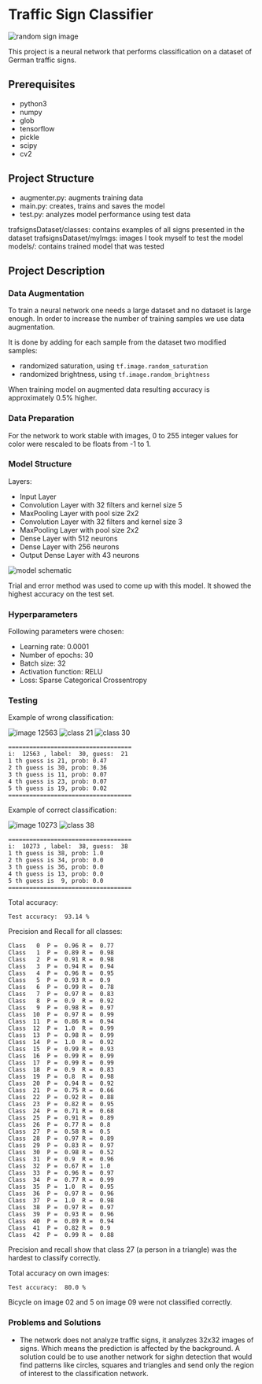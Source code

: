 # Traffic Sign Classifier

![random sign image][image0]

This project is a neural network that performs classification on a dataset of
German traffic signs.

[image0]: ./imgs/14.png
[image1]: ./imgs/CNN.png
[image2]: ./imgs/12563.png
[image3]: ./imgs/21.png
[image4]: ./imgs/30.png
[image5]: ./imgs/10273.png
[image6]: ./imgs/38.png

## Prerequisites

* python3
* numpy
* glob
* tensorflow
* pickle
* scipy
* cv2

## Project Structure

* augmenter.py: augments training data
* main.py: creates, trains and saves the model
* test.py: analyzes model performance using test data

trafsignsDataset/classes: contains examples of all signs presented in the dataset
trafsignsDataset/myImgs: images I took myself to test the model
models/: contains trained model that was tested

## Project Description

### Data Augmentation

To train a neural network one needs a large dataset and no dataset is large enough.
In order to increase the number of training samples we use data augmentation.

It is done by adding for each sample from the dataset two modified samples:
* randomized saturation, using `tf.image.random_saturation`
* randomized brightness, using `tf.image.random_brightness`

When training model on augmented data resulting accuracy is approximately 0.5% higher.

### Data Preparation

For the network to work stable with images, 0 to 255 integer values for color were
rescaled to be floats from -1 to 1.

### Model Structure

Layers:
* Input Layer
* Convolution Layer with 32 filters and kernel size 5
* MaxPooling Layer with pool size 2x2
* Convolution Layer with 32 filters and kernel size 3
* MaxPooling Layer with pool size 2x2
* Dense Layer with 512 neurons
* Dense Layer with 256 neurons
* Output Dense Layer with 43 neurons

![model schematic][image1]

Trial and error method was used to come up with this model.
It showed the highest accuracy on the test set.

### Hyperparameters

Following parameters were chosen:
* Learning rate: 0.0001
* Number of epochs: 30
* Batch size: 32
* Activation function: RELU
* Loss: Sparse Categorical Crossentropy

### Testing

Example of wrong classification:

![image 12563][image2]
![class 21][image3]
![class 30][image4]

```
===================================
i:  12563 , label:  30, guess:  21
1 th guess is 21, prob: 0.47
2 th guess is 30, prob: 0.36
3 th guess is 11, prob: 0.07
4 th guess is 23, prob: 0.07
5 th guess is 19, prob: 0.02
===================================
```
Example of correct classification:

![image 10273][image5]
![class 38][image6]

```
===================================
i:  10273 , label:  38, guess:  38
1 th guess is 38, prob: 1.0
2 th guess is 34, prob: 0.0
3 th guess is 36, prob: 0.0
4 th guess is 13, prob: 0.0
5 th guess is  9, prob: 0.0
===================================
```

Total accuracy:
```
Test accuracy:  93.14 %
```

Precision and Recall for all classes:
```
Class   0  P =  0.96 R =  0.77
Class   1  P =  0.89 R =  0.98
Class   2  P =  0.91 R =  0.98
Class   3  P =  0.94 R =  0.94
Class   4  P =  0.96 R =  0.95
Class   5  P =  0.93 R =  0.9
Class   6  P =  0.99 R =  0.78
Class   7  P =  0.97 R =  0.83
Class   8  P =  0.9  R =  0.92
Class   9  P =  0.98 R =  0.97
Class  10  P =  0.97 R =  0.99
Class  11  P =  0.86 R =  0.94
Class  12  P =  1.0  R =  0.99
Class  13  P =  0.98 R =  0.99
Class  14  P =  1.0  R =  0.92
Class  15  P =  0.99 R =  0.93
Class  16  P =  0.99 R =  0.99
Class  17  P =  0.99 R =  0.99
Class  18  P =  0.9  R =  0.83
Class  19  P =  0.8  R =  0.98
Class  20  P =  0.94 R =  0.92
Class  21  P =  0.75 R =  0.66
Class  22  P =  0.92 R =  0.88
Class  23  P =  0.82 R =  0.95
Class  24  P =  0.71 R =  0.68
Class  25  P =  0.91 R =  0.89
Class  26  P =  0.77 R =  0.8
Class  27  P =  0.58 R =  0.5
Class  28  P =  0.97 R =  0.89
Class  29  P =  0.83 R =  0.97
Class  30  P =  0.98 R =  0.52
Class  31  P =  0.9  R =  0.96
Class  32  P =  0.67 R =  1.0
Class  33  P =  0.96 R =  0.97
Class  34  P =  0.77 R =  0.99
Class  35  P =  1.0  R =  0.95
Class  36  P =  0.97 R =  0.96
Class  37  P =  1.0  R =  0.98
Class  38  P =  0.97 R =  0.97
Class  39  P =  0.93 R =  0.96
Class  40  P =  0.89 R =  0.94
Class  41  P =  0.82 R =  0.9
Class  42  P =  0.99 R =  0.88
```
Precision and recall show that class 27 (a person in a triangle) was the hardest to classify correctly.

Total accuracy on own images:
```
Test accuracy:  80.0 %
```
Bicycle on image 02 and 5 on image 09 were not classified correctly.


### Problems and Solutions

* The network does not analyze traffic signs, it analyzes 32x32 images of signs.
Which means the prediction is affected by the background. A solution could be to use
another network for sighn detection that would find patterns like circles, squares and
triangles and send only the region of interest to the classification network.